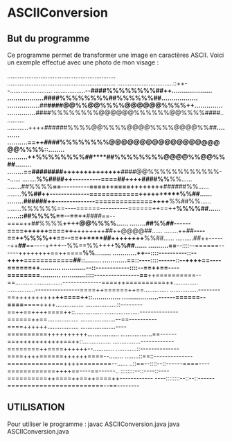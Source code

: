 # ASCIIConversion

## But du programme
Ce programme permet de transformer une image en caractères ASCII. Voici un exemple effectué avec une photo de mon visage :

..............................................................
..............................................................
................................::++--........................
..................--******####%%%%%%%%##++....................
..................##**##**%%%%%%%%##%%%%%%##..................
................**##**####@@%%@@%%%%@@@@@@%%%%++..............
..............**####%%%%%%%%@@@@@@%%%%%%@@%%%%####............
............++++######%%%%@@%%%%@@@@%%%%@@@@%%##****..........
..........==++**####%%%%%%%%@@@@@@@@@@@@@@@@@@@@%%%%::........
..........++%%%%%%%%##********##%%%%%%%%@@@@%%@@%%**##........
........==########++++++++++++++****####@@%%%%%%%%%%%%--......
........**%%####++----------====****##++++****####%%**%%......
........##%%%%**==----------====++====++++++++**######%%......
........**%%##++--------------============++++++****%%##......
........######++--------------==============++++**%%##%%......
........%%%%%%==----======----------======++==++**%%%%##......
......::##%%%%==--==++**####==--====++##%%%%**++++@@%%%%......
........##%%##------====++++++====++**++++++++##++@@@@##......
........++##**----==++%%%%++==--==++****##++++++++**%%##......
..........##++------++**##**==----++++--%%==%%++++**%%##......
..........==**--::::--======------++++++++==++====**%%........
............++--::::----------::--++++============##::........
............==::----::::------::--++++==----======++..........
............--::------------::::--==++==----========..........
............::::----------------==**++==========--==..........
................--------------====++==========++..............
................----------------====++======++==..............
................--------==++++++++++**++====++::..............
..................------======--====**====++++................
..................::--------==++==++++====++::................
....................--------------======++==..................
....................--==----------====++++++..................
....................----==========++++++++++..................
..................==------==++++++++++++==++::................
................------------========++====++++++--............
............::--------------====++++======++++++====--........
........::==::--------------==============++++========--......
..::==--::::--::------====----============++++==----==------..
::::::::--::----::----==========++====++==++====++------------
----::::::::--::--::------========================--==--------

## UTILISATION
Pour utiliser le programme :
javac ASCIIConversion.java
java ASCIIConversion.java <image> <size>

